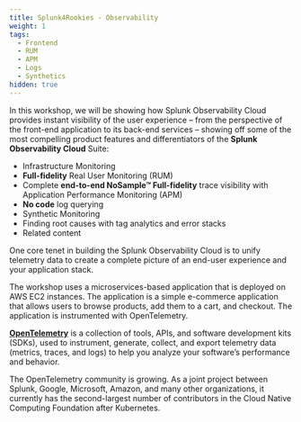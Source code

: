 ```yaml
---
title: Splunk4Rookies - Observability
weight: 1
tags:
  - Frontend
  - RUM
  - APM
  - Logs
  - Synthetics
hidden: true
---
```


In this workshop, we will be showing how Splunk Observability Cloud provides instant visibility of the user experience – from the perspective of the front-end application to its back-end services – showing off some of the most compelling product features and differentiators of the **Splunk Observability Cloud** Suite:

* Infrastructure Monitoring
* **Full-fidelity** Real User Monitoring (RUM)
* Complete **end-to-end NoSample™ Full-fidelity** trace visibility with Application Performance Monitoring (APM)
* **No code** log querying
* Synthetic Monitoring
* Finding root causes with tag analytics and error stacks
* Related content

One core tenet in building the Splunk Observability Cloud is to unify telemetry data to create a complete picture of an end-user experience and your application stack.

The workshop uses a microservices-based application that is deployed on AWS EC2 instances. The application is a simple e-commerce application that allows users to browse products, add them to a cart, and checkout. The application is instrumented with OpenTelemetry.

**[OpenTelemetry](https://opentelemetry.io)** is a collection of tools, APIs, and software development kits (SDKs), used to instrument, generate, collect, and export telemetry data (metrics, traces, and logs) to help you analyze your software’s performance and behavior.

The OpenTelemetry community is growing. As a joint project between Splunk, Google, Microsoft, Amazon, and many other organizations, it currently has the second-largest number of contributors in the Cloud Native Computing Foundation after Kubernetes.
